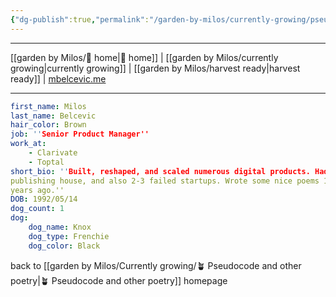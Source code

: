 ```yaml
---
{"dg-publish":true,"permalink":"/garden-by-milos/currently-growing/pseudopoetry/yaml-biography/"}
---
```



---
[[garden by Milos/🏡 home\|🏡 home]] | [[garden by Milos/currently growing\|currently growing]] | [[garden by Milos/harvest ready\|harvest ready]] | [mbelcevic.me](https://mbelcevic.me/) 

---
```YAML
first_name: Milos
last_name: Belcevic
hair_color: Brown
job: ''Senior Product Manager''
work_at: 
	- Clarivate
	- Toptal
short_bio: ''Built, reshaped, and scaled numerous digital products. Had own 
publishing house, and also 2-3 failed startups. Wrote some nice poems 15 
years ago.''
DOB: 1992/05/14
dog_count: 1
dog:
	dog_name: Knox
	dog_type: Frenchie
	dog_color: Black
```

back to [[garden by Milos/Currently growing/🪴 Pseudocode and other poetry\|🪴 Pseudocode and other poetry]] homepage